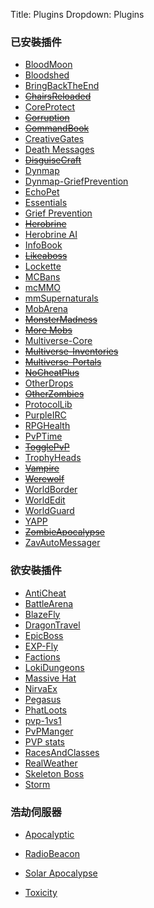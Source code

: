 Title: Plugins
Dropdown: Plugins

### 已安裝插件
* [BloodMoon][]
* [Bloodshed][]
* [BringBackTheEnd][]
* <s>[ChairsReloaded][]</s>
* [CoreProtect][]
* <s>[Corruption][]</s>
* <s>[CommandBook][]</s>
* [CreativeGates][]
* [Death Messages][]
* <s>[DisguiseCraft][]</s>
* [Dynmap][]
* [Dynmap-GriefPrevention][]
* [EchoPet][]
* [Essentials][]
* [Grief Prevention][]
* <s>[Herobrine][]</s>
* [Herobrine AI][]
* [InfoBook][]
* <s>[Likeaboss][]</s>
* [Lockette][]
* [MCBans][]
* [mcMMO][]
* [mmSupernaturals][]
* [MobArena][]
* <s>[MonsterMadness][]</s>
* <s>[More Mobs][]</s>
* [Multiverse-Core][]
* <s>[Multiverse-Inventories][]</s>
* <s>[Multiverse-Portals][]</s>
* <s>[NoCheatPlus][]</s>
* [OtherDrops][]
* <s>[OtherZombies][]</s>
* [ProtocolLib][]
* [PurpleIRC][]
* [RPGHealth][]
* [PvPTime][]
* <s>[TogglePvP][]</s>
* [TrophyHeads][]
* <s>[Vampire][]</s>
* <s>[Werewolf][]</s>
* [WorldBorder][]
* [WorldEdit][]
* [WorldGuard][]
* [YAPP][]
* <s>[ZombieApocalypse][]</s>
* [ZavAutoMessager][]

### 欲安裝插件
* [AntiCheat][]
* [BattleArena][]
* [BlazeFly][]
* [DragonTravel][]
* [EpicBoss][]
* [EXP-Fly][]
* [Factions][]
* [LokiDungeons][]
* [Massive Hat][]
* [NirvaEx][]
* [Pegasus][]
* [PhatLoots][]
* [pvp-1vs1][]
* [PvPManger][]
* [PVP stats][]
* [RacesAndClasses][]
* [RealWeather][]
* [Skeleton Boss][]
* [Storm][]

### 浩劫伺服器
* [Apocalyptic][]
* [RadioBeacon][]
* [Solar Apocalypse][]
* [Toxicity][]

  [Spigot]: http://www.spigotmc.org/
  [1.7.2-R0.3\#1213]: http://ci.md-5.net/job/Spigot/1213/
  [BloodMoon]: http://dev.bukkit.org/bukkit-plugins/bloodmoon/
  [Bloodshed]: http://dev.bukkit.org/bukkit-plugins/bloodshed/
  [BringBackTheEnd]: http://dev.bukkit.org/bukkit-plugins/bringbacktheend/
  [ChairsReloaded]: http://dev.bukkit.org/bukkit-plugins/chairsreloaded/
  [CoreProtect]: http://dev.bukkit.org/server-mods/coreprotect/
  [Corruption]: http://dev.bukkit.org/bukkit-plugins/corruption/
  [CommandBook]: http://dev.bukkit.org/server-mods/commandbook/
  [CreativeGates]: http://dev.bukkit.org/bukkit-plugins/creativegates/
  [Death Messages]: http://dev.bukkit.org/bukkit-plugins/death-messages/
  [DisguiseCraft]: http://dev.bukkit.org/server-mods/disguisecraft/
  [Dynmap]: http://dev.bukkit.org/server-mods/dynmap/
  [Dynmap-GriefPrevention]: http://dev.bukkit.org/bukkit-plugins/dynmap-griefprevention/
  [EchoPet]: http://dev.bukkit.org/server-mods/echopet/
  [Essentials]: http://dev.bukkit.org/server-mods/essentials/
  [Grief Prevention]: http://dev.bukkit.org/bukkit-plugins/grief-prevention/
  [how-to]: http://www.moosworld.net/2013/08/griefprevention.html
  [Herobrine]: http://dev.bukkit.org/server-mods/herobrineunleashed/
  [Herobrine AI]: http://dev.bukkit.org/server-mods/herobrine-ai/
  [InfoBook]: http://dev.bukkit.org/bukkit-plugins/infobook
  [Likeaboss]: http://dev.bukkit.org/bukkit-plugins/likeaboss/
  [Lockette]: http://dev.bukkit.org/server-mods/lockette/
  [MCBans]: http://dev.bukkit.org/bukkit-plugins/mcbans/
  [mcMMO]: http://dev.bukkit.org/server-mods/mcmmo/
  [mmSupernaturals]: http://dev.bukkit.org/bukkit-plugins/mmsupernaturals/
  [MobArena]: http://dev.bukkit.org/bukkit-mods/mobarena/
  [MonsterMadness]: http://dev.bukkit.org/server-mods/monster-madness/
  [More Mobs]: http://dev.bukkit.org/bukkit-mods/more-mobs/
  [Multiverse-Core]: http://dev.bukkit.org/server-mods/multiverse-core/
  [Multiverse-Inventories]: http://dev.bukkit.org/bukkit-plugins/multiverse-inventories/
  [Multiverse-Portals]: http://dev.bukkit.org/server-mods/multiverse-portals/
  [NoCheatPlus]: http://dev.bukkit.org/bukkit-plugins/nocheatplus/
  [OtherDrops]: http://dev.bukkit.org/bukkit-plugins/otherdrops/
  [OtherZombies]: http://dev.bukkit.org/server-mods/otherzombies/
  [ProtocolLib]: http://dev.bukkit.org/server-mods/protocollib/
  [PurpleIRC]: http://dev.bukkit.org/bukkit-plugins/purpleirc/
  [RPGHealth]: http://dev.bukkit.org/bukkit-plugins/rpghealth/
  [PvPTime]: http://dev.bukkit.org/bukkit-plugins/pvptime/
  [TogglePvP]: http://dev.bukkit.org/bukkit-plugins/togglepvp/
  [TrophyHeads]: http://dev.bukkit.org/server-mods/trophyheads/
  [Vampire]: http://dev.bukkit.org/bukkit-plugins/vampire/
  [Werewolf]: http://dev.bukkit.org/bukkit-plugins/werewolf/
  [WorldBorder]: http://dev.bukkit.org/bukkit-plugins/worldborder/
  [WorldEdit]: http://dev.bukkit.org/server-mods/worldedit/
  [WorldGuard]: http://dev.bukkit.org/server-mods/worldguard/
  [YAPP]: http://dev.bukkit.org/server-mods/yapp/
  [ZombieApocalypse]: http://dev.bukkit.org/server-mods/zombieapocalypse/
  [ZavAutoMessager]: http://dev.bukkit.org/server-mods/zavautomessager/
  [AntiCheat]: http://dev.bukkit.org/bukkit-plugins/anticheat/
  [BattleArena]: http://dev.bukkit.org/bukkit-plugins/battlearena/
  [BlazeFly]: http://dev.bukkit.org/bukkit-plugins/blazefly/
  [DragonTravel]: http://dev.bukkit.org/bukkit-plugins/dragontravel/
  [EpicBoss]: http://dev.bukkit.org/bukkit-plugins/epicboss/
  [EXP-Fly]: http://dev.bukkit.org/bukkit-plugins/expfly2/
  [Factions]: http://dev.bukkit.org/bukkit-plugins/factions/
  [LokiDungeons]: http://dev.bukkit.org/bukkit-plugins/lokidungeons/
  [Massive Hat]: http://dev.bukkit.org/bukkit-plugins/massivehat/
  [NirvaEx]: http://dev.bukkit.org/bukkit-plugins/nirvaplugin/
  [Pegasus]: http://dev.bukkit.org/bukkit-plugins/pegasus/
  [PhatLoots]: http://dev.bukkit.org/bukkit-plugins/phatloots/
  [pvp-1vs1]: http://dev.bukkit.org/bukkit-plugins/pvp-1vs1/
  [PvPManger]: http://dev.bukkit.org/bukkit-plugins/pvpmanager/
  [PVP stats]: http://dev.bukkit.org/bukkit-plugins/pvp-stats/
  [RacesAndClasses]: http://dev.bukkit.org/bukkit-plugins/racesandclasses/
  [RealWeather]: http://dev.bukkit.org/bukkit-plugins/realwinter/
  [Skeleton Boss]: http://dev.bukkit.org/bukkit-plugins/skeleton-boss/
  [Storm]: http://dev.bukkit.org/bukkit-plugins/storm/
  [Apocalyptic]: http://dev.bukkit.org/bukkit-plugins/apocalyptic/
  [RadioBeacon]: http://dev.bukkit.org/bukkit-plugins/radiobeacon/
  [Solar Apocalypse]: http://dev.bukkit.org/bukkit-plugins/splated-solar-apocalypse/
  [Toxicity]: http://dev.bukkit.org/bukkit-plugins/toxicsurface/

